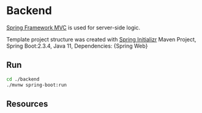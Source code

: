 # Backend

[Spring Framework MVC](https://docs.spring.io/spring-framework/docs/3.2.x/spring-framework-reference/html/mvc.html) is used for server-side logic. 

Template project structure was created with [Spring Initializr](https://start.spring.io/)
Maven Project, Spring Boot:2.3.4, Java 11, Dependencies: {Spring Web}


## Run
```bash
cd ./backend
./mvnw spring-boot:run
```

## Resources

